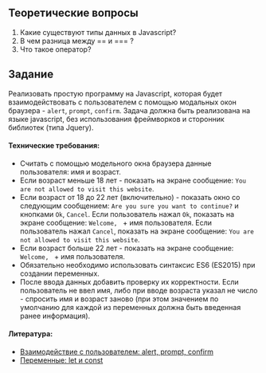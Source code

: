## Теоретические вопросы

1. Какие существуют типы данных в Javascript?
2. В чем разница между == и === ?
3. Что такое оператор?

## Задание

Реализовать простую программу на Javascript, которая будет взаимодействовать с пользователем с помощью модальных окон браузера - `alert`, `prompt`, `confirm`. Задача должна быть реализована на языке javascript, без использования фреймворков и сторонник библиотек (типа Jquery).

#### Технические требования:

- Считать с помощью модельного окна браузера данные пользователя: имя и возраст.
- Если возраст меньше 18 лет - показать на экране сообщение: `You are not allowed to visit this website`.
- Если возраст от 18 до 22 лет (включительно) - показать окно со следующим сообщением: `Are you sure you want to continue?` и кнопками `Ok`, `Cancel`. Если пользователь нажал `Ok`, показать на экране сообщение: `Welcome, ` + имя пользователя. Если пользователь нажал `Cancel`, показать на экране сообщение: `You are not allowed to visit this website`.
- Если возраст больше 22 лет - показать на экране сообщение: `Welcome, ` + имя пользователя.
- Обязательно необходимо использовать синтаксис ES6 (ES2015) при создании переменных.
- После ввода данных добавить проверку их корректности. Если пользователь не ввел имя, либо при вводе возраста указал не число - спросить имя и возраст заново (при этом значением по умолчанию для каждой из переменных должна быть введенная ранее информация).

#### Литература:

- [Взаимодействие с пользователем: alert, prompt, confirm](https://learn.javascript.ru/uibasic)
- [Переменные: let и const](https://learn.javascript.ru/let-const)
